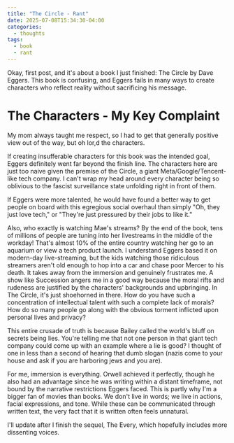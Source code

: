 ```yaml
---
title: "The Circle - Rant"
date: 2025-07-08T15:34:30-04:00
categories:
  - thoughts
tags:
  - book
  - rant
---
```


Okay, first post, and it's about a book I just finished: The Circle by Dave Eggers. This book is confusing, and Eggers fails in many ways to create characters who reflect reality without sacrificing his message.

# The Characters - My Key Complaint
My mom always taught me respect, so I had to get that generally positive view out of the way, but oh lor,d the characters. 

If creating insufferable characters for this book was the intended goal, Eggers definitely went far beyond the finish line. The characters here are just too naive given the premise of the Circle, a giant Meta/Google/Tencent-like tech company. I can't wrap my head around every character being so oblivious to the fascist surveillance state unfolding right in front of them.

If Eggers were more talented, he would have found a better way to get people on board with this egregious social overhaul than simply "Oh, they just love tech," or "They're just pressured by their jobs to like it."

Also, who exactly is watching Mae's streams? By the end of the book, tens of millions of people are tuning into her livestreams in the middle of the workday! That's almost 10% of the entire country watching her go to an aquarium or view a tech product launch. I understand Eggers based it on modern-day live-streaming, but the kids watching those ridiculous streamers aren't old enough to hop into a car and chase poor Mercer to his death. It takes away from the immersion and genuinely frustrates me. A show like Succession angers me in a good way because the moral rifts and rudeness are justified by the characters' backgrounds and upbringing. In The Circle, it's just shoehorned in there. How do you have such a concentration of intellectual talent with such a complete lack of morals? How do so many people go along with the obvious torment inflicted upon personal lives and privacy? 

This entire crusade of truth is because Bailey called the world's bluff on secrets being lies. You're telling me that not one person in that giant tech company could come up with an example where a lie is good? I thought of one in less than a second of hearing that dumb slogan (nazis come to your house and ask if you are harboring jews and you are). 

For me, immersion is everything. Orwell achieved it perfectly, though he also had an advantage since he was writing within a distant timeframe, not bound by the narrative restrictions Eggers faced. This is partly why I'm a bigger fan of movies than books. We don't live in words; we live in actions, facial expressions, and tone. While these can be communicated through written text, the very fact that it is written often feels unnatural.

I'll update after I finish the sequel, The Every, which hopefully includes more dissenting voices.
